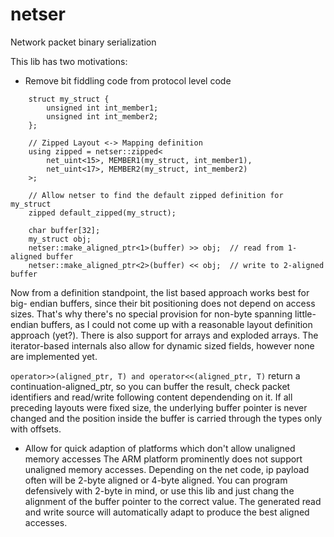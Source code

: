 # netser
Network packet binary serialization

This lib has two motivations:
- Remove bit fiddling code from protocol level code
```
	struct my_struct {
		unsigned int int_member1;
		unsigned int int_member2;
	};

	// Zipped Layout <-> Mapping definition
	using zipped = netser::zipped< 
		net_uint<15>, MEMBER1(my_struct, int_member1),
		net_uint<17>, MEMBER2(my_struct, int_member2)
	>;
	
	// Allow netser to find the default zipped definition for my_struct
	zipped default_zipped(my_struct);
	
	char buffer[32];
	my_struct obj;
	netser::make_aligned_ptr<1>(buffer) >> obj;  // read from 1-aligned buffer
	netser::make_aligned_ptr<2>(buffer) << obj;  // write to 2-aligned buffer
```
  Now from a definition standpoint, the list based approach works best for big-
  endian buffers, since their bit positioning does not depend on access sizes.
  That's why there's no special provision for non-byte spanning little-endian
  buffers, as I could not come up with a reasonable layout definition
  approach (yet?).
  There is also support for arrays and exploded arrays. The iterator-based
  internals also allow for dynamic sized fields, however none are implemented
  yet.
  
  ```operator>>(aligned_ptr, T) and operator<<(aligned_ptr, T)``` return a
  continuation-aligned_ptr, so you can buffer the result, check packet
  identifiers and read/write following content dependending on it. If all
  preceding layouts were fixed size, the underlying buffer pointer is never
  changed and the position inside the buffer is carried through the types only
  with offsets.
	
- Allow for quick adaption of platforms which don't allow unaligned memory accesses
  The ARM platform prominently does not support unaligned memory accesses. Depending
  on the net code, ip payload often will be 2-byte aligned or 4-byte aligned. You
  can program defensively with 2-byte in mind, or use this lib and just chang
  the alignment of the buffer pointer to the correct value. The generated read and
  write source will automatically adapt to produce the best aligned accesses.
